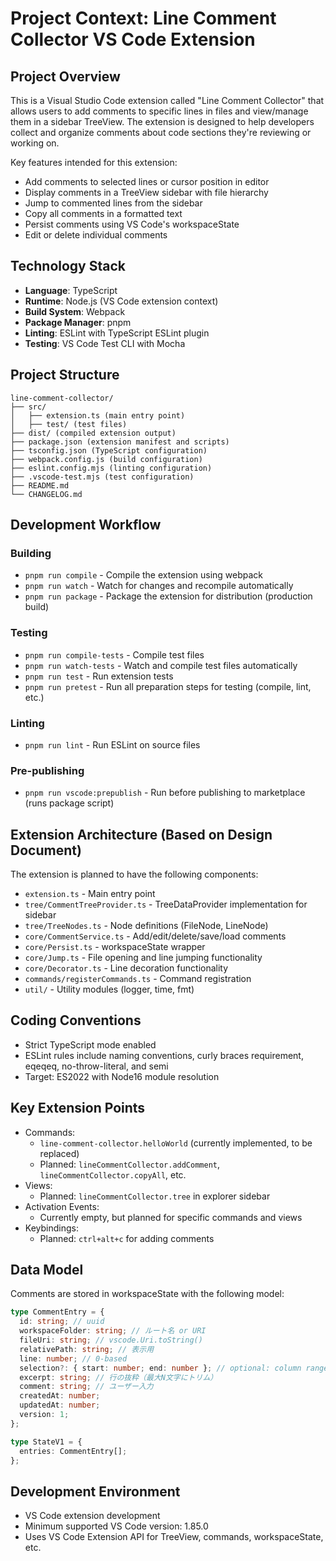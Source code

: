 # Project Context: Line Comment Collector VS Code Extension

## Project Overview

This is a Visual Studio Code extension called "Line Comment Collector" that allows users to add comments to specific lines in files and view/manage them in a sidebar TreeView. The extension is designed to help developers collect and organize comments about code sections they're reviewing or working on.

Key features intended for this extension:

- Add comments to selected lines or cursor position in editor
- Display comments in a TreeView sidebar with file hierarchy
- Jump to commented lines from the sidebar
- Copy all comments in a formatted text
- Persist comments using VS Code's workspaceState
- Edit or delete individual comments

## Technology Stack

- **Language**: TypeScript
- **Runtime**: Node.js (VS Code extension context)
- **Build System**: Webpack
- **Package Manager**: pnpm
- **Linting**: ESLint with TypeScript ESLint plugin
- **Testing**: VS Code Test CLI with Mocha

## Project Structure

```
line-comment-collector/
├── src/
│   ├── extension.ts (main entry point)
│   ├── test/ (test files)
├── dist/ (compiled extension output)
├── package.json (extension manifest and scripts)
├── tsconfig.json (TypeScript configuration)
├── webpack.config.js (build configuration)
├── eslint.config.mjs (linting configuration)
├── .vscode-test.mjs (test configuration)
├── README.md
└── CHANGELOG.md
```

## Development Workflow

### Building

- `pnpm run compile` - Compile the extension using webpack
- `pnpm run watch` - Watch for changes and recompile automatically
- `pnpm run package` - Package the extension for distribution (production build)

### Testing

- `pnpm run compile-tests` - Compile test files
- `pnpm run watch-tests` - Watch and compile test files automatically
- `pnpm run test` - Run extension tests
- `pnpm run pretest` - Run all preparation steps for testing (compile, lint, etc.)

### Linting

- `pnpm run lint` - Run ESLint on source files

### Pre-publishing

- `pnpm run vscode:prepublish` - Run before publishing to marketplace (runs package script)

## Extension Architecture (Based on Design Document)

The extension is planned to have the following components:

- `extension.ts` - Main entry point
- `tree/CommentTreeProvider.ts` - TreeDataProvider implementation for sidebar
- `tree/TreeNodes.ts` - Node definitions (FileNode, LineNode)
- `core/CommentService.ts` - Add/edit/delete/save/load comments
- `core/Persist.ts` - workspaceState wrapper
- `core/Jump.ts` - File opening and line jumping functionality
- `core/Decorator.ts` - Line decoration functionality
- `commands/registerCommands.ts` - Command registration
- `util/` - Utility modules (logger, time, fmt)

## Coding Conventions

- Strict TypeScript mode enabled
- ESLint rules include naming conventions, curly braces requirement, eqeqeq, no-throw-literal, and semi
- Target: ES2022 with Node16 module resolution

## Key Extension Points

- Commands:
  - `line-comment-collector.helloWorld` (currently implemented, to be replaced)
  - Planned: `lineCommentCollector.addComment`, `lineCommentCollector.copyAll`, etc.
- Views:
  - Planned: `lineCommentCollector.tree` in explorer sidebar
- Activation Events:
  - Currently empty, but planned for specific commands and views
- Keybindings:
  - Planned: `ctrl+alt+c` for adding comments

## Data Model

Comments are stored in workspaceState with the following model:

```ts
type CommentEntry = {
  id: string; // uuid
  workspaceFolder: string; // ルート名 or URI
  fileUri: string; // vscode.Uri.toString()
  relativePath: string; // 表示用
  line: number; // 0-based
  selection?: { start: number; end: number }; // optional: column range
  excerpt: string; // 行の抜粋（最大N文字にトリム）
  comment: string; // ユーザー入力
  createdAt: number;
  updatedAt: number;
  version: 1;
};

type StateV1 = {
  entries: CommentEntry[];
};
```

## Development Environment

- VS Code extension development
- Minimum supported VS Code version: 1.85.0
- Uses VS Code Extension API for TreeView, commands, workspaceState, etc.
